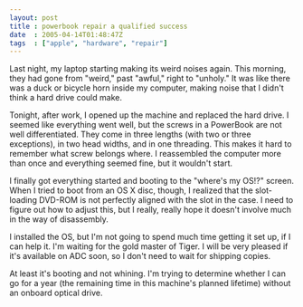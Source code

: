 ```yaml
---
layout: post
title : powerbook repair a qualified success
date  : 2005-04-14T01:48:47Z
tags  : ["apple", "hardware", "repair"]
---
```

Last night, my laptop starting making its weird noises again.  This morning, they had gone from "weird," past "awful," right to "unholy."  It was like there was a duck or bicycle horn inside my computer, making noise that I didn't think a hard drive could make.

Tonight, after work, I opened up the machine and replaced the hard drive.  I seemed like everything went well, but the screws in a PowerBook are not well differentiated.  They come in three lengths (with two or three exceptions), in two head widths, and in one threading.  This makes it hard to remember what screw belongs where.  I reassembled the computer more than once and everything seemed fine, but it wouldn't start.

I finally got everything started and booting to the "where's my OS!?" screen.  When I tried to boot from an OS X disc, though, I realized that the slot-loading DVD-ROM is not perfectly aligned with the slot in the case.  I need to figure out how to adjust this, but I really, really hope it doesn't involve much in the way of disassembly.

I installed the OS, but I'm not going to spend much time getting it set up, if I can help it.  I'm waiting for the gold master of Tiger.  I will be very pleased if it's available on ADC soon, so I don't need to wait for shipping copies.

At least it's booting and not whining.  I'm trying to determine whether I can go for a year (the remaining time in this machine's planned lifetime) without an onboard optical drive.
